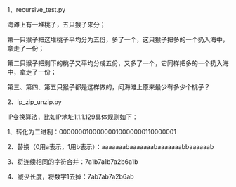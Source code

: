 1、recursive_test.py

海滩上有一堆桃子，五只猴子来分；    

第一只猴子把这堆桃子平均分为五份，多了一个，这只猴子把多的一个扔入海中，拿走了一份；    

第二只猴子把剩下的桃子又平均分成五份，又多了一个，它同样把多的一个扔入海中，拿走了一份；    

第三、第四、第五只猴子都是这样做的，问海滩上原来最少有多少个桃子？    


2、ip_zip_unzip.py

IP变换算法，比如IP地址1.1.1.129具体规则如下：

1、转化为二进制：00000001000000010000000110000001    
 
2、替换（0用a表示，1用b表示）：aaaaaaabaaaaaaabaaaaaaabbaaaaaab    
 
3、将连续相同的字符合并：7a1b7a1b7a2b6a1b    
 
4、减少长度，将数字1去掉：7ab7ab7a2b6ab    


